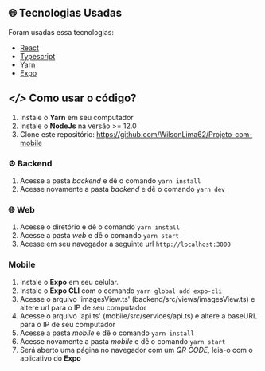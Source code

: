 

## 🌐 Tecnologias Usadas
Foram usadas essa tecnologias:

- [React](https://pt-br.reactjs.org/)
- [Typescript](https://www.typescriptlang.org/)
- [Yarn](https://yarnpkg.com/)
- [Expo](https://expo.io/)

## ***</>*** Como usar o código?
1. Instale o **Yarn** em seu computador
1. Instale o **NodeJs** na versão >= 12.0
1. Clone este repositório: https://github.com/WilsonLima62/Projeto-com-mobile

### ⚙️ Backend
1. Acesse a pasta *backend* e dê o comando `yarn install`
1. Acesse novamente a pasta *backend* e dê o comando `yarn dev`

### 🌐 Web
1. Acesse o diretório e dê o comando `yarn install`
2. Acesse a pasta *web* e dê o comando `yarn start`
3. Acesse em seu navegador a seguinte url `http://localhost:3000`

### Mobile
1. Instale o **Expo** em seu celular.
1. Instale o **Expo CLI** com o comando `yarn global add expo-cli`
1. Acesse o arquivo 'imagesView.ts' (backend/src/views/imagesView.ts) e altere url para o IP de seu computador
1. Acesse o arquivo 'api.ts' (mobile/src/services/api.ts) e altere a baseURL para o IP de seu computador
1. Acesse a pasta *mobile* e dê o comando `yarn install`
1. Acesse novamente a pasta *mobile* e dê o comando `yarn start`
1. Será aberto uma página no navegador com um *QR CODE*, leia-o com o aplicativo do **Expo**


